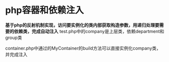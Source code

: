 # php容器和依赖注入

**基于php的反射机制实现，访问要实例化的类内部获取构造参数，用递归处理要需要的依赖类，完成自动注入**
test.php中的company是上层类，依赖department和group类

container.php中通过的MyContainer的build方法可以直接实例化company类，并完成注入
